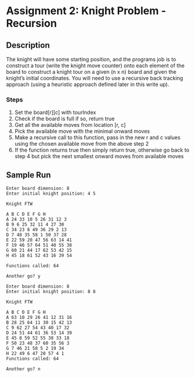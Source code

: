 # Assignment 2: Knight Problem - Recursion

## Description
The knight will have some starting position, and the programs job
is to construct a tour (write the knight move counter) onto each element of the board to construct
a knight tour on a given (n x n) board and given the knight’s initial coordinates. You will need to use a
recursive back tracking approach (using a heuristic approach defined later in this write up). 

### Steps
1. Set the board[r][c] with tourIndex
2. Check if the board is full if so, return true
3. Get all the available moves from location [r, c]
4. Pick the available move with the minimal onward moves
5. Make a recursive call to this function, pass in the new r and c values using the chosen available move from the above step 2
6. If the function returns true then simply return true, otherwise go back to step 4 but pick the next smallest onward moves from available moves

## Sample Run
```
Enter board dimension: 8
Enter initial knight position: 4 5

Knight FTW

A B C D E F G H
A 24 33 10 5 26 31 12 3
B 9 6 25 32 11 4 27 30
C 34 23 8 49 36 29 2 13
D 7 48 35 58 1 50 37 28
E 22 59 20 47 56 63 14 41
F 19 46 57 64 51 40 55 38
G 60 21 44 17 62 53 42 15
H 45 18 61 52 43 16 39 54

Functions called: 64

Another go? y

Enter board dimension: 8
Enter initial knight position: 8 8

Knight FTW

A B C D E F G H
A 63 10 29 26 41 12 31 16
B 28 25 64 11 30 15 42 13
C 9 62 27 54 43 40 17 32
D 24 51 44 61 36 53 14 39
E 45 8 59 52 55 38 33 18
F 50 23 48 37 60 35 56 3
G 7 46 21 58 5 2 19 34
H 22 49 6 47 20 57 4 1
Functions called: 64

Another go? n

```
